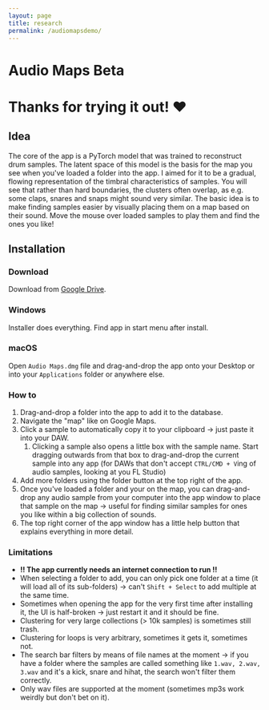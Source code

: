 ```yaml
---
layout: page
title: research
permalink: /audiomapsdemo/
---
```


# Audio Maps Beta

# Thanks for trying it out! ❤️

## Idea
The core of the app is a PyTorch model that was trained to reconstruct drum samples. The latent space of this model is the basis for the map you see when you've loaded a folder into the app. I aimed for it to be a gradual, flowing representation of the timbral characteristics of samples. You will see that rather than hard boundaries, the clusters often overlap, as e.g. some claps, snares and snaps might sound very similar.
The basic idea is to make finding samples easier by visually placing them on a map based on their sound. Move the mouse over loaded samples to play them and find the ones you like!

## Installation
### Download
Download from <a href="https://drive.google.com/drive/folders/1yhHwbDnEY_FvW0vb4wxILDkpjcS6h-Ld?usp=sharing" target="_blank">Google Drive</a>.
### Windows
Installer does everything. Find app in start menu after install.
### macOS
Open `Audio Maps.dmg` file and drag-and-drop the app onto your Desktop or into your `Applications` folder or anywhere else.

### How to
1. Drag-and-drop a folder into the app to add it to the database.
2. Navigate the "map" like on Google Maps.
3. Click a sample to automatically copy it to your clipboard -> just paste it into your DAW.
    1. Clicking a sample also opens a little box with the sample name. Start dragging outwards from that box to drag-and-drop the current sample into any app (for DAWs that don't accept `CTRL/CMD + V`ing of audio samples, looking at you FL Studio)
4. Add more folders using the folder button at the top right of the app.
5. Once you've loaded a folder and your on the map, you can drag-and-drop any audio sample from your computer into the app window to place that sample on the map -> useful for finding similar samples for ones you like within a big collection of sounds.
6. The top right corner of the app window has a little help button that explains everything in more detail.

### Limitations
- **!! The app currently needs an internet connection to run !!**
- When selecting a folder to add, you can only pick one folder at a time (it will load all of its sub-folders) -> can't `Shift + Select` to add multiple at the same time.
- Sometimes when opening the app for the very first time after installing it, the UI is half-broken -> just restart it and it should be fine.
- Clustering for very large collections (> 10k samples) is sometimes still trash.
- Clustering for loops is very arbitrary, sometimes it gets it, sometimes not.
- The search bar filters by means of file names at the moment -> if you have a folder where the samples are called something like `1.wav, 2.wav, 3.wav` and it's a kick, snare and hihat, the search won't filter them correctly.
- Only wav files are supported at the moment (sometimes mp3s work weirdly but don't bet on it).